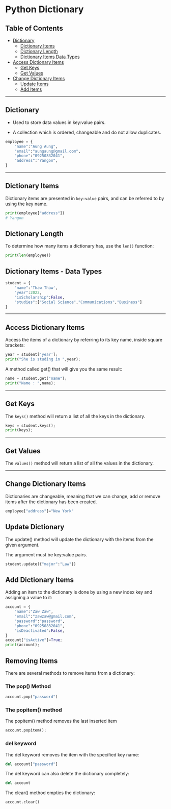 # Python Dictionary

## Table of Contents

- [Dictionary](#dictionary)
    - [Dictionary Items](#dictionary-items)
    - [Dictionary Length](#dictionary-length)
    - [Dictionary Items Data Types](#dictionary-items---data-types)
- [Access Dictionary Items](#access-dictionary-items)
    - [Get Keys](#get-keys)
    - [Get Values](#get-values)
- [Change Dictionary Items](#change-dictionary-items)
    - [Update Items](#update-dictionary)
    - [Add Items](#add-dictionary-items)
---

## Dictionary

- Used to store data values in key:value pairs.

- A collection which is ordered, changeable and do not allow duplicates.


```py
employee = {
    "name":"Aung Aung",
    "email":"aungaung@gmail.com",
    "phone":"09250832041",
    "address":"Yangon",
}
```

---

## Dictionary Items

Dictionary items are presented in `key:value` pairs, and can be referred to by using the key name.

```py
print(employee["address"])
# Yangon
```

## Dictionary Length

To determine how many items a dictionary has, use the `len()` function:

```py
print(len(employee))
```
## Dictionary Items - Data Types

```py
student = {
    "name":'Thaw Thaw',
    "year":2022,
    "isScholarship":False,
    "studies":["Social Science","Communications","Business"]
}
```
---

## Access Dictionary Items

 Access the items of a dictionary by referring to its key name, inside square brackets:

 ```py
year = student['year'];
print("She is studing in ",year);
 ```

A method called get() that will give you the same result:

```py
name = student.get("name");
print("Name : ",name);
```

---

## Get Keys
The `keys()` method will return a list of all the keys in the dictionary.

```py
keys = student.keys();
print(keys);
```

---

## Get Values

The `values()` method will return a list of all the values in the dictionary.


---

## Change Dictionary Items

Dictionaries are changeable, meaning that we can change, add or remove items after the dictionary has been created.

```py
employee["address"]="New York"
```

## Update Dictionary

The update() method will update the dictionary with the items from the given argument.

The argument must be  key:value pairs.

```py
student.update({"major":"Law"})
```

## Add Dictionary Items

Adding an item to the dictionary is done by using a new index key and assigning a value to it:

```py
account = {
    "name":"Zaw Zaw",
    "email":"zawzaw@gmail.com",
    "password":"password",
    "phone":"09250832041",
    "isDeactivated":False,
}
account["isActive"]=True;
print(account);
```


## Removing Items
There are several methods to remove items from a dictionary:

### The pop() Method
```py
account.pop("password")
```

### The popitem() method
The popitem() method removes the last inserted item

```py
account.popitem();
```

### del keyword

The del keyword removes the item with the specified key name:

```py
del account["password"]
```

The del keyword can also delete the dictionary completely:

```py
del account
```

The clear() method empties the dictionary:

```py
account.clear()
```